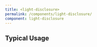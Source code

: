 ```yaml
---
title: <light-disclosure>
permalink: /components/light-disclosure/
component: light-disclosure
---
```



## Typical Usage

<light-disclosure style="display: none;"></light-disclosure>

<light-preview preview-mode="shadow-dom">
  <template slot="code">
    <light-disclosure summary="Source Code">
      <code style="background-color: rgba(0,0,0,0.1);">export const x = "hi"</code>
    </light-disclosure>
  </template>
</light-preview>


